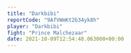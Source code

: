 ```yaml
---
title: "Darkbibi"
reportCode: "9AfVWmKt2b34yk8h"
player: "Darkbibi"
fight: "Prince Malchezaar"
date: 2021-10-09T12:54:48.063000+00:00
---
```

